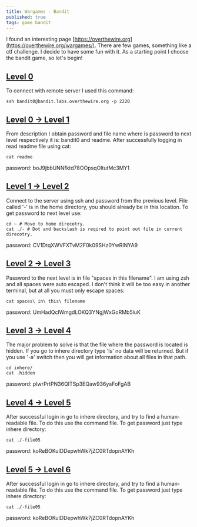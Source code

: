 ```yaml
---
title: Wargames - Bandit
published: true 
tags: game bandit
---
```


I found an interesting page [https://overthewire.org](https://overthewire.org/wargames/). There are few games, something like a ctf challenge. I decide to have some fun with it. As a starting point I choose the bandit game, so let's begin!

## [Level 0](https://overthewire.org/wargames/bandit/bandit0.html)

To connect with remote server I used this command:

```
ssh bandit0@bandit.labs.overthewire.org -p 2220
```

## [Level 0 -> Level 1](https://overthewire.org/wargames/bandit/bandit1.html)

From description I obtain password and file name where is password to next level respectively it is: bandit0 and readme. After successfully logging in read readme file using cat:

```
cat readme
```

password: boJ9jbbUNNfktd78OOpsqOltutMc3MY1

## [Level 1 -> Level 2](https://overthewire.org/wargames/bandit/bandit2.html)

Connect to the server using ssh and password from the previous level. File called '-' is in the home directory, you should already be in this location. To get password to next level use: 

```
cd ~ # Move to home direcotry.
cat ./- # Dot and backslash is reqired to point out file in current direcotry.
```

password: CV1DtqXWVFXTvM2F0k09SHz0YwRINYA9

## [Level 2 -> Level 3](https://overthewire.org/wargames/bandit/bandit3.html)

Password to the next level is in file "spaces in this filename". I am using zsh and all spaces were auto escaped. I don't think it will be too easy in another terminal, but at all you must only escape spaces:

```
cat spaces\ in\ this\ filename
```

password: UmHadQclWmgdLOKQ3YNgjWxGoRMb5luK

## [Level 3 -> Level 4](https://overthewire.org/wargames/bandit/bandit3.html)

The major problem to solve is that the file where the password is located is hidden. If you go to inhere directory type 'ls' no data will be returned. But if you use '-a' switch then you will get information about all files in that path. 

```
cd inhere/
cat .hidden 
```

password: pIwrPrtPN36QITSp3EQaw936yaFoFgAB

## [Level 4 -> Level 5](https://overthewire.org/wargames/bandit/bandit4.html)

After successful login in go to inhere directory, and try to find a human-readable file. To do this use the command file. To get password just type inhere directory:

```
cat ./-file05

```

password: koReBOKuIDDepwhWk7jZC0RTdopnAYKh

## [Level 5 -> Level 6](https://overthewire.org/wargames/bandit/bandit5.html)

After successful login in go to inhere directory, and try to find a human-readable file. To do this use the command file. To get password just type inhere directory:

```
cat ./-file05

```

password: koReBOKuIDDepwhWk7jZC0RTdopnAYKh